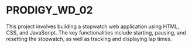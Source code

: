 # PRODIGY_WD_02
This project involves building a stopwatch web application using HTML, CSS, and JavaScript. The key functionalities include starting, pausing, and resetting the stopwatch, as well as tracking and displaying lap times.

